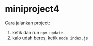 # miniproject4

Cara jalankan project:

1. ketik dan run `npm update`
2. kalo udah beres, ketik `node index.js` 

 
